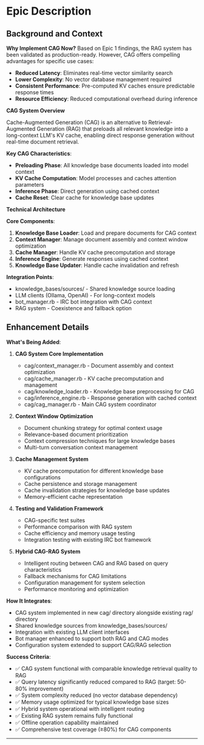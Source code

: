 # Epic Description

## Background and Context

**Why Implement CAG Now?**
Based on Epic 1 findings, the RAG system has been validated as production-ready. However, CAG offers compelling advantages for specific use cases:
- **Reduced Latency**: Eliminates real-time vector similarity search
- **Lower Complexity**: No vector database management required
- **Consistent Performance**: Pre-computed KV caches ensure predictable response times
- **Resource Efficiency**: Reduced computational overhead during inference

**CAG System Overview**

Cache-Augmented Generation (CAG) is an alternative to Retrieval-Augmented Generation (RAG) that preloads all relevant knowledge into a long-context LLM's KV cache, enabling direct response generation without real-time document retrieval.

**Key CAG Characteristics**:
- **Preloading Phase**: All knowledge base documents loaded into model context
- **KV Cache Computation**: Model processes and caches attention parameters
- **Inference Phase**: Direct generation using cached context
- **Cache Reset**: Clear cache for knowledge base updates

**Technical Architecture**

**Core Components**:
1. **Knowledge Base Loader**: Load and prepare documents for CAG context
2. **Context Manager**: Manage document assembly and context window optimization
3. **Cache Manager**: Handle KV cache precomputation and storage
4. **Inference Engine**: Generate responses using cached context
5. **Knowledge Base Updater**: Handle cache invalidation and refresh

**Integration Points**:
- knowledge_bases/sources/ - Shared knowledge source loading
- LLM clients (Ollama, OpenAI) - For long-context models
- bot_manager.rb - IRC bot integration with CAG context
- RAG system - Coexistence and fallback option

## Enhancement Details

**What's Being Added**:

1. **CAG System Core Implementation**
   - cag/context_manager.rb - Document assembly and context optimization
   - cag/cache_manager.rb - KV cache precomputation and management
   - cag/knowledge_loader.rb - Knowledge base preprocessing for CAG
   - cag/inference_engine.rb - Response generation with cached context
   - cag/cag_manager.rb - Main CAG system coordinator

2. **Context Window Optimization**
   - Document chunking strategy for optimal context usage
   - Relevance-based document prioritization
   - Context compression techniques for large knowledge bases
   - Multi-turn conversation context management

3. **Cache Management System**
   - KV cache precomputation for different knowledge base configurations
   - Cache persistence and storage management
   - Cache invalidation strategies for knowledge base updates
   - Memory-efficient cache representation

4. **Testing and Validation Framework**
   - CAG-specific test suites
   - Performance comparison with RAG system
   - Cache efficiency and memory usage testing
   - Integration testing with existing IRC bot framework

5. **Hybrid CAG-RAG System**
   - Intelligent routing between CAG and RAG based on query characteristics
   - Fallback mechanisms for CAG limitations
   - Configuration management for system selection
   - Performance monitoring and optimization

**How It Integrates**:
- CAG system implemented in new cag/ directory alongside existing rag/ directory
- Shared knowledge sources from knowledge_bases/sources/
- Integration with existing LLM client interfaces
- Bot manager enhanced to support both RAG and CAG modes
- Configuration system extended to support CAG/RAG selection

**Success Criteria**:
- ✅ CAG system functional with comparable knowledge retrieval quality to RAG
- ✅ Query latency significantly reduced compared to RAG (target: 50-80% improvement)
- ✅ System complexity reduced (no vector database dependency)
- ✅ Memory usage optimized for typical knowledge base sizes
- ✅ Hybrid system operational with intelligent routing
- ✅ Existing RAG system remains fully functional
- ✅ Offline operation capability maintained
- ✅ Comprehensive test coverage (≥80%) for CAG components

---
